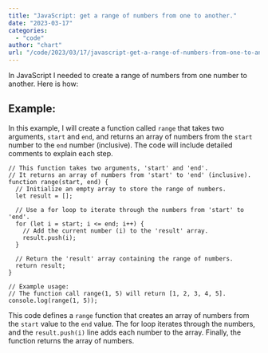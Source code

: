 ```yaml
---
title: "JavaScript: get a range of numbers from one to another."
date: "2023-03-17"
categories: 
  - "code"
author: "chart"
url: "/code/2023/03/17/javascript-get-a-range-of-numbers-from-one-to-another/"
---
```


In JavaScript I needed to create a range of numbers from one number to another. Here is how:

## Example:

In this example, I will create a function called `range` that takes two arguments, `start` and `end`, and returns an array of numbers from the `start` number to the `end` number (inclusive). The code will include detailed comments to explain each step.

```
// This function takes two arguments, 'start' and 'end'.
// It returns an array of numbers from 'start' to 'end' (inclusive).
function range(start, end) {
  // Initialize an empty array to store the range of numbers.
  let result = [];

  // Use a for loop to iterate through the numbers from 'start' to 'end'.
  for (let i = start; i <= end; i++) {
    // Add the current number (i) to the 'result' array.
    result.push(i);
  }

  // Return the 'result' array containing the range of numbers.
  return result;
}

// Example usage:
// The function call range(1, 5) will return [1, 2, 3, 4, 5].
console.log(range(1, 5));
```

This code defines a `range` function that creates an array of numbers from the `start` value to the `end` value. The for loop iterates through the numbers, and the `result.push(i)` line adds each number to the array. Finally, the function returns the array of numbers.
